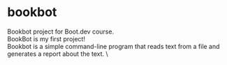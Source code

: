 # bookbot
Bookbot project for Boot.dev course. \
BookBot is my first project! \
Bookbot is a simple command-line program that reads text from a file and generates a report about the text. \